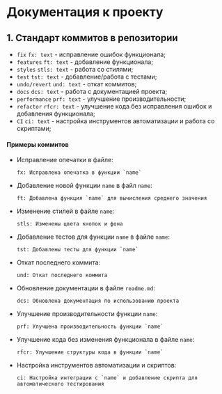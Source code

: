 Документация к проекту
======================

## 1. Стандарт коммитов в репозитории

- `fix` `fx: text` - исправление ошибок функционала;
- `features` `ft: text` - добавление функционала;
- `styles` `stls: text` - работа со стилями;
- `test` `tst: text` - добавление/работа с тестами;
- `undo/revert` `und: text` - откат коммитов;
- `docs` `dcs: text` - работа с документацией проекта;
- `performance` `prf: text` - улучшение производительности;
- `refactor` `rfcr: text` - улучшение кода без исправления ошибок и добавления функционала;
- `CI` `ci: text` - настройка инструментов автоматизации и работа со скриптами;

#### Примеры коммитов

- Исправление опечатки в файле:
  ```
  fx: Исправлена опечатка в функции `name`
  ```

- Добавление новой функции `name` в файл `name`:
  ```
  ft: Добавлена функция `name` для вычисления среднего значения
  ```

- Изменение стилей в файле `name`:
  ```
  stls: Изменены цвета кнопок и фона
  ```

- Добавление тестов для функции `name` в файле `name`:
  ```
  tst: Добавлены тесты для функции `name`
  ```

- Откат последнего коммита:
  ```
  und: Откат последнего коммита
  ```

- Обновление документации в файле `readme.md`:
  ```
  dcs: Обновлена документация по использованию проекта
  ```

- Улучшение производительности функции `name`:
  ```
  prf: Улучшена производительность функции `name`
  ```

- Улучшение кода без изменения функционала в файле `name`:
  ```
  rfcr: Улучшение структуры кода в функции `name`
  ```

- Настройка инструментов автоматизации и скриптов:
  ```
  ci: Настройка интеграции с `name` и добавление скрипта для автоматического тестирования
  ```